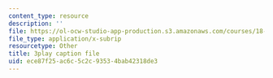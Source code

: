 ```yaml
---
content_type: resource
description: ''
file: https://ol-ocw-studio-app-production.s3.amazonaws.com/courses/18-03sc-differential-equations-fall-2011/ece87f25ac6c5c2c93534bab42318de3_wwfjLBWfiSI.vtt
file_type: application/x-subrip
resourcetype: Other
title: 3play caption file
uid: ece87f25-ac6c-5c2c-9353-4bab42318de3
---
```

